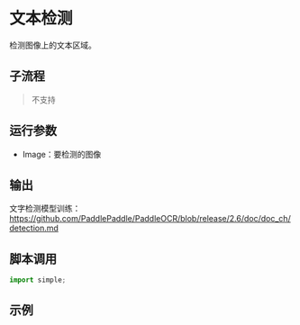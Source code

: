 # 文本检测 
检测图像上的文本区域。

## 子流程
> 不支持


## 运行参数

* Image：要检测的图像


## 输出

文字检测模型训练：https://github.com/PaddlePaddle/PaddleOCR/blob/release/2.6/doc/doc_ch/detection.md

## 脚本调用

```python
import simple;

```

## 示例